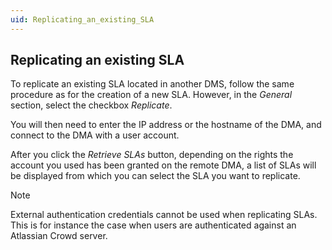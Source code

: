 ```yaml
---
uid: Replicating_an_existing_SLA
---
```


## Replicating an existing SLA

To replicate an existing SLA located in another DMS, follow the same procedure as for the creation of a new SLA. However, in the *General* section, select the checkbox *Replicate*.

You will then need to enter the IP address or the hostname of the DMA, and connect to the DMA with a user account.

After you click the *Retrieve SLAs* button, depending on the rights the account you used has been granted on the remote DMA, a list of SLAs will be displayed from which you can select the SLA you want to replicate.

> [!NOTE]
> External authentication credentials cannot be used when replicating SLAs. This is for instance the case when users are authenticated against an Atlassian Crowd server.

